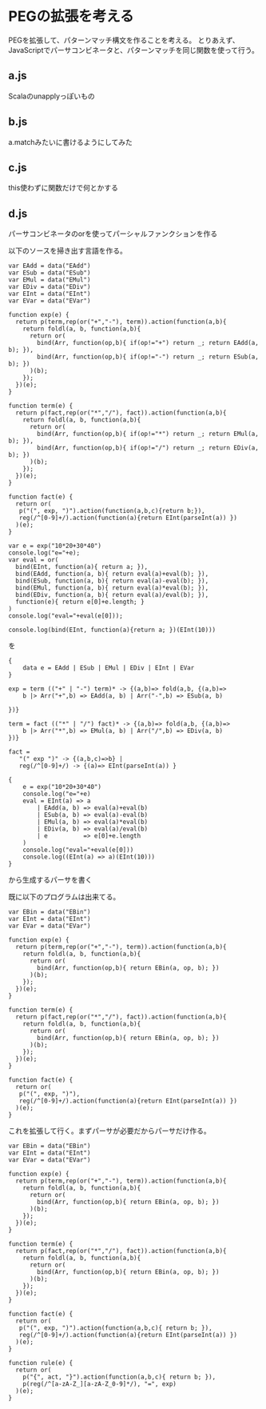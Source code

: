 # PEGの拡張を考える

PEGを拡張して、パターンマッチ構文を作ることを考える。
とりあえず、JavaScriptでパーサコンビネータと、パターンマッチを同じ関数を使って行う。

## a.js

Scalaのunapplyっぽいもの

## b.js

a.matchみたいに書けるようにしてみた

## c.js

this使わずに関数だけで何とかする

## d.js

パーサコンビネータのorを使ってパーシャルファンクションを作る

以下のソースを掃き出す言語を作る。

	var EAdd = data("EAdd")
	var ESub = data("ESub")
	var EMul = data("EMul")
	var EDiv = data("EDiv")
	var EInt = data("EInt")
	var EVar = data("EVar")

	function exp(e) {
	  return p(term,rep(or("+","-"), term)).action(function(a,b){
	    return foldl(a, b, function(a,b){
	      return or(
	        bind(Arr, function(op,b){ if(op!="+") return _; return EAdd(a, b); }),
	        bind(Arr, function(op,b){ if(op!="-") return _; return ESub(a, b); })
	      )(b);
	    });
	  })(e);
	}

	function term(e) {
	  return p(fact,rep(or("*","/"), fact)).action(function(a,b){
	    return foldl(a, b, function(a,b){
	      return or(
	        bind(Arr, function(op,b){ if(op!="*") return _; return EMul(a, b); }),
	        bind(Arr, function(op,b){ if(op!="/") return _; return EDiv(a, b); })
	      )(b);
	    });
	  })(e);
	}

	function fact(e) {
	  return or(
	   p("(", exp, ")").action(function(a,b,c){return b;}),
	   reg(/^[0-9]+/).action(function(a){return EInt(parseInt(a)) })
	  )(e);
	}

	var e = exp("10*20+30*40")
	console.log("e="+e);
	var eval = or(
	  bind(EInt, function(a){ return a; }),
	  bind(EAdd, function(a, b){ return eval(a)+eval(b); }),
	  bind(ESub, function(a, b){ return eval(a)-eval(b); }),
	  bind(EMul, function(a, b){ return eval(a)*eval(b); }),
	  bind(EDiv, function(a, b){ return eval(a)/eval(b); }),
	  function(e){ return e[0]+e.length; }
	)
	console.log("eval="+eval(e[0]));

	console.log(bind(EInt, function(a){return a; })(EInt(10)))

を

	{
		data e = EAdd | ESub | EMul | EDiv | EInt | EVar
	}

	exp = term (("+" | "-") term)* -> {(a,b)=> fold(a,b, {(a,b)=>
		b |> Arr("+",b) => EAdd(a, b) | Arr("-",b) => ESub(a, b)
		
	})}

	term = fact (("*" | "/") fact)* -> {(a,b)=> fold(a,b, {(a,b)=>
		b |> Arr("*",b) => EMul(a, b) | Arr("/",b) => EDiv(a, b)
	})}

	fact =
	   "(" exp ")" -> {(a,b,c)=>b} |
	   reg(/^[0-9]+/) -> {(a)=> EInt(parseInt(a)) }

	{
		e = exp("10*20+30*40")
		console.log("e="+e)
		eval = EInt(a) => a 
		  	| EAdd(a, b) => eval(a)+eval(b)
		  	| ESub(a, b) => eval(a)-eval(b)
		  	| EMul(a, b) => eval(a)*eval(b)
		  	| EDiv(a, b) => eval(a)/eval(b)
		  	| e          => e[0]+e.length
		)
		console.log("eval="+eval(e[0]))
		console.log((EInt(a) => a)(EInt(10)))
	}

から生成するパーサを書く


既に以下のプログラムは出来てる。

	var EBin = data("EBin")
	var EInt = data("EInt")
	var EVar = data("EVar")

	function exp(e) {
	  return p(term,rep(or("+","-"), term)).action(function(a,b){
	    return foldl(a, b, function(a,b){
	      return or(
	        bind(Arr, function(op,b){ return EBin(a, op, b); })
	      )(b);
	    });
	  })(e);
	}

	function term(e) {
	  return p(fact,rep(or("*","/"), fact)).action(function(a,b){
	    return foldl(a, b, function(a,b){
	      return or(
	        bind(Arr, function(op,b){ return EBin(a, op, b); })
	      )(b);
	    });
	  })(e);
	}

	function fact(e) {
	  return or(
	   p("(", exp, ")"),
	   reg(/^[0-9]+/).action(function(a){return EInt(parseInt(a)) })
	  )(e);
	}

これを拡張して行く。まずパーサが必要だからパーサだけ作る。


	var EBin = data("EBin")
	var EInt = data("EInt")
	var EVar = data("EVar")

	function exp(e) {
	  return p(term,rep(or("+","-"), term)).action(function(a,b){
	    return foldl(a, b, function(a,b){
	      return or(
	        bind(Arr, function(op,b){ return EBin(a, op, b); })
	      )(b);
	    });
	  })(e);
	}

	function term(e) {
	  return p(fact,rep(or("*","/"), fact)).action(function(a,b){
	    return foldl(a, b, function(a,b){
	      return or(
	        bind(Arr, function(op,b){ return EBin(a, op, b); })
	      )(b);
	    });
	  })(e);
	}

	function fact(e) {
	  return or(
	   p("(", exp, ")").action(function(a,b,c){ return b; }),
	   reg(/^[0-9]+/).action(function(a){return EInt(parseInt(a)) })
	  )(e);
	}

	function rule(e) {
	  return or(
	  	p("{", act, "}").action(function(a,b,c){ return b; }),
	  	p(reg(/^[a-zA-Z_][a-zA-Z_0-9]*/), "=", exp)
	  )(e);
	}
